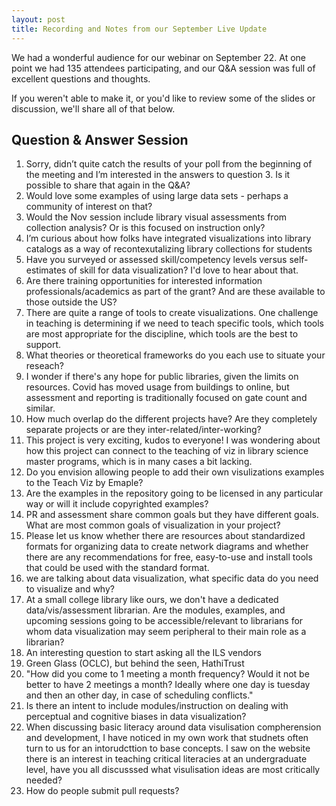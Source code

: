 ```yaml
---
layout: post
title: Recording and Notes from our September Live Update
---
```

We had a wonderful audience for our webinar on September 22. At one point we had 135 attendees participating, and our Q&A session was full of excellent questions and thoughts.

If you weren't able to make it, or you'd like to review some of the slides or discussion, we'll share all of that below.

## Question & Answer Session

1. Sorry, didn’t quite catch the results of your poll from the beginning of the meeting and I’m interested in the answers to question 3. Is it possible to share that again in the Q&A?
1. Would love some examples of using large data sets - perhaps a community of interest on that?
1. Would the Nov session include library visual assessments from collection analysis? Or is this focused on instruction only?
1. I’m curious about how folks have integrated visualizations into library catalogs as a way of recontexutalizing library collections for students
1. Have you surveyed or assessed skill/competency levels versus self-estimates of skill for data visualization? I'd love to hear about that.
1. Are there training opportunities for interested information professionals/academics as part of the grant? And are these available to those outside the US?
1. There are quite a range of tools to create visualizations. One challenge in teaching is determining if we need to teach specific tools, which tools are most appropriate for the discipline, which tools are the best to support.
1. What theories or theoretical frameworks do you each use to situate your reseach?
1. I wonder if there's any hope for public libraries, given the limits on resources.  Covid has moved usage from buildings to online, but assessment and reporting is traditionally focused on gate count and similar.
1. How much overlap do the different projects have? Are they completely separate projects or are they inter-related/inter-working?
1. This project is very exciting, kudos to everyone! I was wondering about how this project can connect to the teaching of viz in library science master programs, which is in many cases a bit lacking.
1. Do you envision allowing people to add their own visulizations examples to the Teach Viz by Emaple?
1. Are the examples in the repository going to be licensed in any particular way or will it include copyrighted examples?
1. PR and assessment share common goals but they have different goals. What are most common goals of visualization in your project?
1. Please let us know whether there are resources about standardized formats for organizing data to create network diagrams and whether there are any recommendations for free, easy-to-use and install tools that could be used with the standard format.
1. we are talking about data visualization, what specific data do you need to visualize and why?
1. At a small college library like ours, we don't have a dedicated data/vis/assessment librarian. Are the modules, examples, and upcoming sessions going to be accessible/relevant to librarians for whom data visualization may seem peripheral to their main role as a librarian?
1. An interesting question to start asking all the ILS vendors
1. Green Glass (OCLC), but behind the seen, HathiTrust
1. "How did you come to 1 meeting a month frequency? Would it not be better to have 2 meetings a month? Ideally where one day is tuesday and then an other day, in case of scheduling conflicts."
1. Is there an intent to include modules/instruction on dealing with perceptual and cognitive biases in data visualization?
1. When discussing basic literacy around data visulisation compherension and development, I have noticed in my own work that studnets often turn to us for an intorudcttion to base concepts. I saw on the website there is an interest in teaching critical literacies at an undergraduate level, have you all discusssed what visulisation ideas are most critically needed?
1. How do people submit pull requests?
